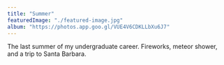 ```yaml
---
title: "Summer"
featuredImage: "./featured-image.jpg"
album: "https://photos.app.goo.gl/VUE4V6CDKLLbXu6J7"
---
```

The last summer of my undergraduate career. Fireworks, meteor shower, and a trip to Santa Barbara.
